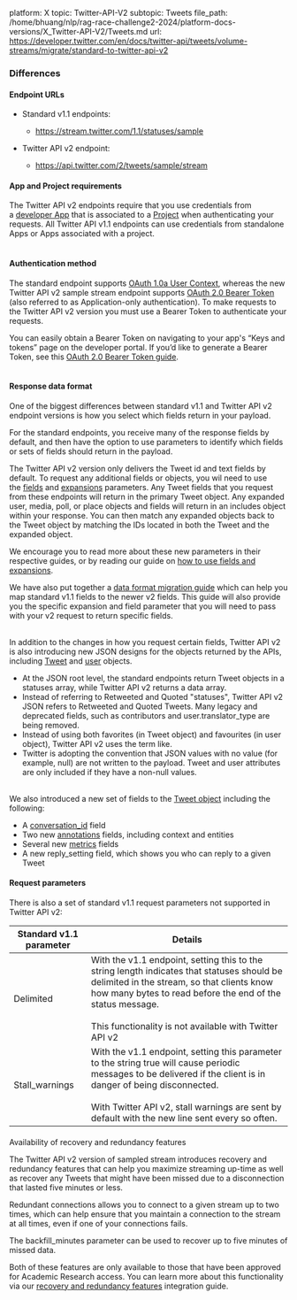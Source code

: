 platform: X
topic: Twitter-API-V2
subtopic: Tweets
file_path: /home/bhuang/nlp/rag-race-challenge2-2024/platform-docs-versions/X_Twitter-API-V2/Tweets.md
url: https://developer.twitter.com/en/docs/twitter-api/tweets/volume-streams/migrate/standard-to-twitter-api-v2


### Differences  

#### Endpoint URLs

* Standard v1.1 endpoints:
    * https://stream.twitter.com/1.1/statuses/sample
        
* Twitter API v2 endpoint:
    * https://api.twitter.com/2/tweets/sample/stream
        

#### App and Project requirements

The Twitter API v2 endpoints require that you use credentials from a [developer App](https://aem-staging.twitter.biz/content/developer-twitter/en/docs/apps.html) that is associated to a [Project](https://aem-staging.twitter.biz/content/developer-twitter/en/docs/projects.html) when authenticating your requests. All Twitter API v1.1 endpoints can use credentials from standalone Apps or Apps associated with a project.   
 

#### Authentication method  

The standard endpoint supports [OAuth 1.0a User Context](https://developer.twitter.com/en/docs/authentication/oauth-1-0a), whereas the new Twitter API v2 sample stream endpoint supports [OAuth 2.0 Bearer Token](https://developer.twitter.com/en/docs/authentication/oauth-2-0) (also referred to as Application-only authentication). To make requests to the Twitter API v2 version you must use a Bearer Token to authenticate your requests.

You can easily obtain a Bearer Token on navigating to your app's “Keys and tokens” page on the developer portal. If you’d like to generate a Bearer Token, see this [OAuth 2.0 Bearer Token guide](https://developer.twitter.com/en/docs/authentication/oauth-2-0/application-only).   
 

#### Response data format

One of the biggest differences between standard v1.1 and Twitter API v2 endpoint versions is how you select which fields return in your payload.

For the standard endpoints, you receive many of the response fields by default, and then have the option to use parameters to identify which fields or sets of fields should return in the payload.

The Twitter API v2 version only delivers the Tweet id and text fields by default. To request any additional fields or objects, you wil need to use the [fields](https://developer.twitter.com/en/docs/twitter-api/fields/content/developer-twitter/en/docs/twitter-api/fields) and [expansions](https://developer.twitter.com/en/docs/twitter-api/fields/content/developer-twitter/en/docs/twitter-api/expansions) parameters. Any Tweet fields that you request from these endpoints will return in the primary Tweet object. Any expanded user, media, poll, or place objects and fields will return in an includes object within your response. You can then match any expanded objects back to the Tweet object by matching the IDs located in both the Tweet and the expanded object. 

We encourage you to read more about these new parameters in their respective guides, or by reading our guide on [how to use fields and expansions](https://developer.twitter.com/en/docs/twitter-api/data-dictionary/using-fields-and-expansions). 

We have also put together a [data format migration guide](https://developer.twitter.com/en/docs/twitter-api/migrate/data-formats/standard-v1-1-to-v2) which can help you map standard v1.1 fields to the newer v2 fields. This guide will also provide you the specific expansion and field parameter that you will need to pass with your v2 request to return specific fields.   
 

In addition to the changes in how you request certain fields, Twitter API v2 is also introducing new JSON designs for the objects returned by the APIs, including [Tweet](https://developer.twitter.com/en/docs/twitter-api/data-dictionary/object-model/tweet) and [user](https://developer.twitter.com/en/docs/twitter-api/data-dictionary/object-model/user) objects.

* At the JSON root level, the standard endpoints return Tweet objects in a statuses array, while Twitter API v2 returns a data array. 
* Instead of referring to Retweeted and Quoted "statuses", Twitter API v2 JSON refers to Retweeted and Quoted Tweets. Many legacy and deprecated fields, such as contributors and user.translator\_type are being removed. 
* Instead of using both favorites (in Tweet object) and favourites (in user object), Twitter API v2 uses the term like. 
* Twitter is adopting the convention that JSON values with no value (for example, null) are not written to the payload. Tweet and user attributes are only included if they have a non-null values.   
     

We also introduced a new set of fields to the [Tweet object](https://developer.twitter.com/en/docs/twitter-api/data-dictionary/object-model/tweet) including the following:

* A [conversation\_id](https://developer.twitter.com/en/docs/twitter-api/conversation-id) field
* Two new [annotations](https://developer.twitter.com/en/docs/twitter-api/annotations) fields, including context and entities
* Several new [metrics](https://developer.twitter.com/en/docs/twitter-api/metrics) fields 
* A new reply\_setting field, which shows you who can reply to a given Tweet

#### Request parameters

There is also a set of standard v1.1 request parameters not supported in Twitter API v2:  

| **Standard v1.1 parameter** | **Details** |
| --- | --- |
| Delimited | With the v1.1 endpoint, setting this to the string length indicates that statuses should be delimited in the stream, so that clients know how many bytes to read before the end of the status message.<br><br>This functionality is not available with Twitter API v2 |
| Stall\_warnings | With the v1.1 endpoint, setting this parameter to the string true will cause periodic messages to be delivered if the client is in danger of being disconnected. <br><br>With Twitter API v2, stall warnings are sent by default with the new line sent every so often. |

####   
Availability of recovery and redundancy features

The Twitter API v2 version of sampled stream introduces recovery and redundancy features that can help you maximize streaming up-time as well as recover any Tweets that might have been missed due to a disconnection that lasted five minutes or less.

Redundant connections allows you to connect to a given stream up to two times, which can help ensure that you maintain a connection to the stream at all times, even if one of your connections fails. 

The backfill\_minutes parameter can be used to recover up to five minutes of missed data. 

Both of these features are only available to those that have been approved for Academic Research access. You can learn more about this functionality via our [recovery and redundancy features](https://developer.twitter.com/en/docs/twitter-api/tweets/sampled-stream/integrate/recovery-and-redundancy-features) integration guide.